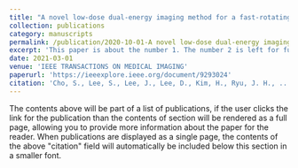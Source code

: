 ```yaml
---
title: "A novel low-dose dual-energy imaging method for a fast-rotating gantry-type CT scanner"
collection: publications
category: manuscripts
permalink: /publication/2020-10-01-A novel low-dose dual-energy imaging method for a fast-rotating gantry-type CT scanner.md
excerpt: 'This paper is about the number 1. The number 2 is left for future work.'
date: 2021-03-01
venue: 'IEEE TRANSACTIONS ON MEDICAL IMAGING'
paperurl: 'https://ieeexplore.ieee.org/document/9293024'
citation: 'Cho, S., Lee, S., Lee, J., Lee, D., Kim, H., Ryu, J. H., ... & Cho, S. (2020). &quot;A novel low-dose dual-energy imaging method for a fast-rotating gantry-type CT scanner.&quot; <i>IEEE Transactions on Medical Imaging<i>, 40(3), 1007-1020.'
---
```


The contents above will be part of a list of publications, if the user clicks the link for the publication than the contents of section will be rendered as a full page, allowing you to provide more information about the paper for the reader. When publications are displayed as a single page, the contents of the above "citation" field will automatically be included below this section in a smaller font.
